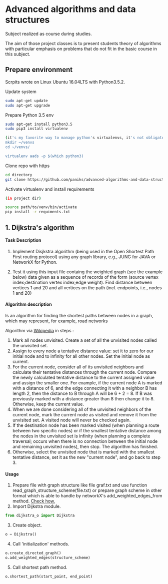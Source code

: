 # Advanced algorithms and data structures
Subject realized as course during studies.

The aim of those project classes is to present students theory of algorithms with 
particular emphasis on problems that do not fit in the basic course in this subject.

## Prepare environment

Scrpits wrote on Linux Ubuntu 16.04LTS with Python3.5.2.

Update system
```bash
sudo apt-get update
sudo apt-get upgrade
```

Prepare Python 3.5 env
```bash
sudo apt-get install python3.5
sudo pip3 install virtualenv

(it's my favorite way to manage python's virtualenvs, it's not obligatory or something)
mkdir ~/venvs
cd ~/venvs/

virtualenv aads -p $(which python3)
```

Clone repo with https

```bash
cd directory
git clone https://github.com/paniks/advanced-algorithms-and-data-structures.git
```

Activate virtualenv and install requirements
```bash
(in project dir)

source path/to/venv/bin/activate
pip install -r requiments.txt
```


## 1. Dijkstra's algorithm
#### Task Description
1. Implement Disjkstra algorithm (being used in the Open Shortest Path First routing protocol) using any graph library, e.g., JUNG for JAVA or NetworkX for Python.

2. Test it using this input file containg the weighted graph (see the example below) data given as a sequence of records of the form (source vertex index;destination vertex index;edge weight). Find  distance between vertices 1 and 20 and all vertices on the path (incl. endpoints, i.e., nodes 1 and 20)

#### Algorithm description
Is an algorithm for finding the shortest paths between nodes in a graph, which may represent, for example, road networks
 
Algorithm via [Wikipedia](https://en.wikipedia.org/wiki/Dijkstra%27s_algorithm#Algorithm) in steps : 
1. Mark all nodes unvisited. Create a set of all the unvisited nodes called the unvisited set.
2. Assign to every node a tentative distance value: set it to zero for our initial node and to infinity for all other nodes. Set the initial node as current.
3. For the current node, consider all of its unvisited neighbors and calculate their tentative distances through the current node. Compare the newly calculated tentative distance to the current assigned value and assign the smaller one. For example, if the current node A is marked with a distance of 6, and the edge connecting it with a neighbor B has length 2, then the distance to B through A will be 6 + 2 = 8. If B was previously marked with a distance greater than 8 then change it to 8. Otherwise, keep the current value.
4. When we are done considering all of the unvisited neighbors of the current node, mark the current node as visited and remove it from the unvisited set. A visited node will never be checked again.
5. If the destination node has been marked visited (when planning a route between two specific nodes) or if the smallest tentative distance among the nodes in the unvisited set is infinity (when planning a complete traversal; occurs when there is no connection between the initial node and remaining unvisited nodes), then stop. The algorithm has finished.
6. Otherwise, select the unvisited node that is marked with the smallest tentative distance, set it as the new "current node", and go back to step 3.

#### Usage
1. Prepare file with graph structure like file graf.txt and use function read_graph_structure_scheme(file.txt) or prepare graph scheme in other format which is able to handle by networkX's add_weighted_edges_from method. [Check how.](https://networkx.github.io/documentation/networkx-1.10/reference/generated/networkx.DiGraph.add_weighted_edges_from.html?highlight=add_weighted_edges_from#networkx.DiGraph.add_weighted_edges_from)
2. Import Dijkstra module.
```python 
from dijkstra_o import Dijkstra
```
3. Create object.
```python
o = Dijkstra()
```
4. Call 'initialization' methods.
```python
o.create_directed_graph()
o.add_weighted_edges(structure_scheme)
```
5. Call shortest path method.
```python 
o.shortest_path(start_point, end_point)
```

